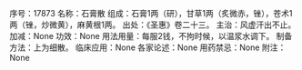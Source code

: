 序号：17873
名称：石膏散
组成：石膏1两（研），甘草1两（炙微赤，锉），苍术1两（锉，炒微黄），麻黄根1两。
出处：《圣惠》卷二十三。
主治：风虚汗出不止。
加减：None
功效：None
用法用量：每服2钱，不拘时候，以温浆水调下。
制备方法：上为细散。
临床应用：None
各家论述：None
用药禁忌：None
附注：None
